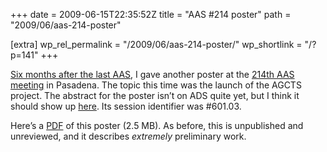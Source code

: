 +++
date = 2009-06-15T22:35:52Z
title = "AAS #214 poster"
path = "2009/06/aas-214-poster"

[extra]
wp_rel_permalink = "/2009/06/aas-214-poster/"
wp_shortlink = "/?p=141"
+++

[Six months after the last AAS](/~peter/?p=106), I gave
another poster at the [214th AAS meeting](http://aas.org/meetings/aas214/) in
Pasadena. The topic this time was the launch of the AGCTS project. The
abstract for the poster isn’t on ADS quite yet, but I think it should show up
[here](http://adsabs.harvard.edu/abs/2009AAS...21460103W). Its session
identifier was #601.03.

Here’s a
[PDF](/~peter/wp/wp-content/uploads/2009/06/poster.pdf) of
this poster (2.5 MB). As before, this is unpublished and unreviewed, and it
describes _extremely_ preliminary work.
